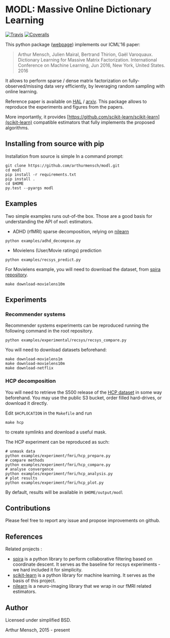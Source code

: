 # MODL: Massive Online Dictionary Learning

[![Travis](https://travis-ci.org/arthurmensch/modl.svg?branch=master)](https://travis-ci.org/arthurmensch/modl)
[![Coveralls](https://coveralls.io/repos/github/arthurmensch/modl/badge.svg?branch=master)](https://coveralls.io/github/arthurmensch/modl?branch=master)

This python package ([webpage](https://github.com/arthurmensch/modl)) implements our ICML'16 paper:

>Arthur Mensch, Julien Mairal, Bertrand Thirion, Gaël Varoquaux.
Dictionary Learning for Massive Matrix Factorization. International Conference
 on Machine Learning, Jun 2016, New York, United States. 2016

It allows to perform sparse / dense matrix factorization on fully-observed/missing data very efficiently, by leveraging random sampling with online learning.

Reference paper is available on [HAL](https://hal.archives-ouvertes.fr/hal-01308934) / [arxiv](http://arxiv.org/abs/1605.00937). This package allows to reproduce the
 experiments and figures from the papers.

More importantly, it provides [https://github.com/scikit-learn/scikit-learn](scikit-learn) compatible
 estimators that fully implements the proposed algorithms.

## Installing from source with pip

Installation from source is simple In a command prompt:

```
git clone https://github.com/arthurmensch/modl.git
cd modl
pip install -r requirements.txt
pip install .
cd $HOME
py.test --pyargs modl
```

## Examples

Two simple examples runs out-of-the box. Those are a good basis for understanding the API of `modl` estimators.
  - ADHD (rfMRI) sparse decomposition, relying on [nilearn](https://github.com/nilearn/nilearn)
  ```
  python examples/adhd_decompose.py
  ```
  - Movielens (User/Movie ratings) prediction
   ```
  python examples/recsys_predict.py
  ```

For Movielens example, you will need to download the dataset, from [spira repository](https://github.com/mblondel/spira).
```
make download-movielens10m
```

## Experiments

### Recommender systems

Recommender systems experiments can be reproduced running the following command in the root repository.

```
python examples/experimental/recsys/recsys_compare.py
```

You will need to download datasets beforehand:

```
make download-movielens1m
make download-movielens10m
make download-netflix
```

### HCP decomposition

You will need to retrieve the S500 release of the [HCP dataset](http://www.humanconnectome.org/data/) in some way
 beforehand. You may use the public S3 bucket, order filled hard-drives, or download it directly.

Edit `$HCPLOCATION` in the `Makefile` and run
```
make hcp
```
to create symlinks and download a useful mask.

The HCP experiment can be reproduced as such:
```
# unmask data
python examples/experiment/fmri/hcp_prepare.py
# compare methods
python examples/experiment/fmri/hcp_compare.py
# analyse convergence
python examples/experiment/fmri/hcp_analysis.py
# plot results
python examples/experiment/fmri/hcp_plot.py
```

By default, results will be available in `$HOME/output/modl`


## Contributions

Please feel free to report any issue and propose improvements on github.

## References

Related projects :
  - [spira](https://github.com/mblondel/spira) is a python library to perform collaborative filtering based on coordinate descent. It serves as the baseline for recsys experiments - we hard included it for simplicity.
  - [scikit-learn](https://github.com/scikit-learn/scikit-learn) is a python library for machine learning. It serves as the basis of this project.
  - [nilearn](https://github.com/nilearn/nilearn) is a neuro-imaging library that we wrap in our fMRI related estimators.

## Author

Licensed under simplified BSD.

Arthur Mensch, 2015 - present

